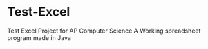 # Test-Excel

Test Excel Project for AP Computer Science A
Working spreadsheet program made in Java
